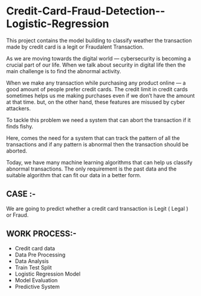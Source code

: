 # Credit-Card-Fraud-Detection--Logistic-Regression


This project contains the model building to classify weather the transaction made by credit card is a legit or Fraudalent Transaction.

As we are moving towards the digital world — cybersecurity is becoming a crucial part of our life. When we talk about security in digital life then the main challenge is to find the abnormal activity.

When we make any transaction while purchasing any product online — a good amount of people prefer credit cards. The credit limit in credit cards sometimes helps us me making purchases even if we don’t have the amount at that time. but, on the other hand, these features are misused by cyber attackers.

To tackle this problem we need a system that can abort the transaction if it finds fishy.

Here, comes the need for a system that can track the pattern of all the transactions and if any pattern is abnormal then the transaction should be aborted.

Today, we have many machine learning algorithms that can help us classify abnormal transactions. The only requirement is the past data and the suitable algorithm that can fit our data in a better form.

## CASE :-
We are going to predict whether a credit card transaction is Legit ( Legal ) or Fraud.


## WORK PROCESS:-
- Credit card data
- Data Pre Processing
- Data Analysis
- Train Test Split
- Logistic Regression Model
- Model Evaluation
- Predictive System
